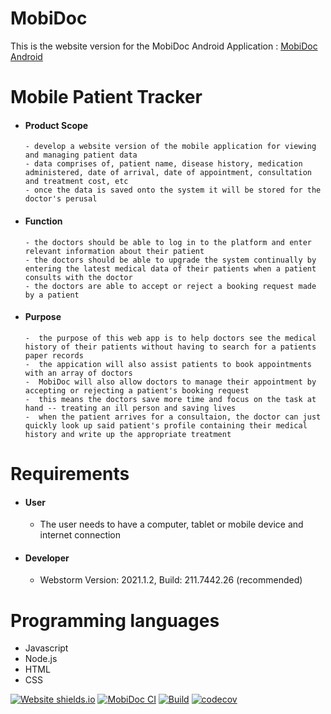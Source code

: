# MobiDoc

This is the website version for the MobiDoc Android Application  : [MobiDoc Android]( https://github.com/freezy04/Runtime-Terror)

 # Mobile Patient Tracker
- #### Product Scope 
      - develop a website version of the mobile application for viewing and managing patient data
      - data comprises of, patient name, disease history, medication administered, date of arrival, date of appointment, consultation and treatment cost, etc
      - once the data is saved onto the system it will be stored for the doctor's perusal
       
- #### Function
      - the doctors should be able to log in to the platform and enter relevant information about their patient
      - the doctors should be able to upgrade the system continually by entering the latest medical data of their patients when a patient consults with the doctor
      - the doctors are able to accept or reject a booking request made by a patient
      
- #### Purpose
      -  the purpose of this web app is to help doctors see the medical history of their patients without having to search for a patients paper records
      -  the appication will also assist patients to book appointments with an array of doctors
      -  MobiDoc will also allow doctors to manage their appointment by accepting or rejecting a patient's booking request
      -  this means the doctors save more time and focus on the task at hand -- treating an ill person and saving lives
      -  when the patient arrives for a consultaion, the doctor can just quickly look up said patient's profile containing their medical history and write up the appropriate treatment

# Requirements
- #### User
  - The user needs to have a computer, tablet or mobile device and internet connection

- #### Developer
  - Webstorm Version: 2021.1.2, Build: 211.7442.26 (recommended)

# Programming languages
- Javascript
- Node.js
- HTML
- CSS




[![Website shields.io](https://img.shields.io/badge/Website-MobiDoc-green?style=for-the-badge/http/shields.io.svg)](https://mobidoc-6a3ac.web.app/)
[![MobiDoc CI](https://github.com/freezy04/MobiDoc/actions/workflows/main.yml/badge.svg)](https://github.com/freezy04/MobiDoc/actions/workflows/main.yml)
[![Build](https://github.com/freezy04/MobiDoc/actions/workflows/node.js.yml/badge.svg)](https://github.com/freezy04/MobiDoc/actions/workflows/node.js.yml)
[![codecov](https://codecov.io/gh/freezy04/MobiDoc/branch/main/graph/badge.svg?token=VRAAMSJ2WS)](https://codecov.io/gh/freezy04/MobiDoc)
